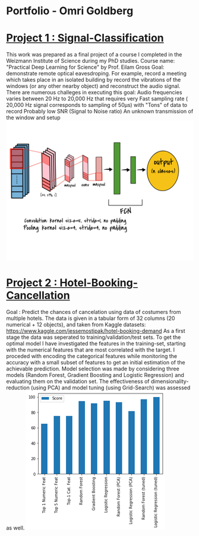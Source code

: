 # Portfolio - Omri Goldberg

# [Project 1 : Signal-Classification](https://github.com/omrigo5/Signal-Classification)
This work was prepared as a final project of a course I completed in the Weizmann Institute of Science during my PhD studies. Course name: "Practical Deep Learning for Science" by Prof. Eilam Gross
Goal: demonstrate remote optical eavesdroping. 
For example, record a meeting which takes place in an isolated building by record the vibrations of the windows (or any other nearby object) and reconstruct the audio signal. 
There are numerous challeges in executing this goal:
Audio frequencies varies between 20 Hz to 20,000 Hz that requires very Fast sampling rate ( 20,000 Hz signal corresponds to sampling of 50μs) with "Tons" of data to record
Probably low SNR (Signal to Noise ratio)
An unknown transmission of the window and setup
![](https://github.com/omrigo5/OG-Portfolio/blob/master/Images/1dcnn%20illustration.png?raw=true)

# [Project 2 : Hotel-Booking-Cancellation](https://github.com/omrigo5/Hotel-Booking-Cancellation)
Goal : Predict the chances of cancelation using data of costumers from multiple hotels. The data is given in a tabular form of 32 columns (20 numerical + 12 objects), and taken from Kaggle datasets: https://www.kaggle.com/jessemostipak/hotel-booking-demand
As a first stage the data was seperated to training/validation/test sets. To get the optimal model I have investigated the features in the training-set, starting with the numerical features that are most correlated with the target. I proceded with encoding the categorical features while monitoring the accuracy with a small subset of features to get an initial estimation of the achievable prediction.
Model selection was made by considering three models (Random Forest, Gradient Boosting and Logistic Regression) and evaluating them on the validation set. The effectiveness of dimensionality-reduction (using PCA) and model tuning (using Grid-Search) was assessed as well.
![](https://github.com/omrigo5/OG-Portfolio/blob/master/Images/scores%20of%20models.png?raw=true)
